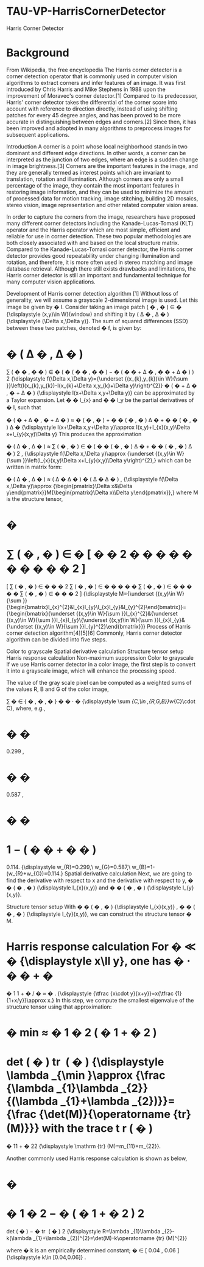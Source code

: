 # TAU-VP-HarrisCornerDetector
Harris Corner Detector

# Background
From Wikipedia, the free encyclopedia
The Harris corner detector is a corner detection operator that is commonly used in computer vision algorithms to extract corners and infer features of an image. It was first introduced by Chris Harris and Mike Stephens in 1988 upon the improvement of Moravec's corner detector.[1] Compared to its predecessor, Harris' corner detector takes the differential of the corner score into account with reference to direction directly, instead of using shifting patches for every 45 degree angles, and has been proved to be more accurate in distinguishing between edges and corners.[2] Since then, it has been improved and adopted in many algorithms to preprocess images for subsequent applications.

Introduction
A corner is a point whose local neighborhood stands in two dominant and different edge directions. In other words, a corner can be interpreted as the junction of two edges, where an edge is a sudden change in image brightness.[3] Corners are the important features in the image, and they are generally termed as interest points which are invariant to translation, rotation and illumination. Although corners are only a small percentage of the image, they contain the most important features in restoring image information, and they can be used to minimize the amount of processed data for motion tracking, image stitching, building 2D mosaics, stereo vision, image representation and other related computer vision areas.

In order to capture the corners from the image, researchers have proposed many different corner detectors including the Kanade-Lucas-Tomasi (KLT) operator and the Harris operator which are most simple, efficient and reliable for use in corner detection. These two popular methodologies are both closely associated with and based on the local structure matrix. Compared to the Kanade-Lucas-Tomasi corner detector, the Harris corner detector provides good repeatability under changing illumination and rotation, and therefore, it is more often used in stereo matching and image database retrieval. Although there still exists drawbacks and limitations, the Harris corner detector is still an important and fundamental technique for many computer vision applications.

Development of Harris corner detection algorithm [1]
Without loss of generality, we will assume a grayscale 2-dimensional image is used. Let this image be given by 
�
I. Consider taking an image patch 
(
�
,
�
)
∈
�
{\displaystyle (x,y)\in W}(window) and shifting it by 
(
Δ
�
,
Δ
�
)
{\displaystyle (\Delta x,\Delta y)}. The sum of squared differences (SSD) between these two patches, denoted 
�
f, is given by:

�
(
Δ
�
,
Δ
�
)
=
∑
(
�
�
,
�
�
)
∈
�
(
�
(
�
�
,
�
�
)
−
�
(
�
�
+
Δ
�
,
�
�
+
Δ
�
)
)
2
{\displaystyle f(\Delta x,\Delta y)={\underset {(x_{k},y_{k})\in W}{\sum }}\left(I(x_{k},y_{k})-I(x_{k}+\Delta x,y_{k}+\Delta y)\right)^{2}}
�
(
�
+
Δ
�
,
�
+
Δ
�
)
{\displaystyle I(x+\Delta x,y+\Delta y)} can be approximated by a Taylor expansion. Let 
�
�
I_{x} and 
�
�
 I_y be the partial derivatives of 
�
 I, such that

�
(
�
+
Δ
�
,
�
+
Δ
�
)
≈
�
(
�
,
�
)
+
�
�
(
�
,
�
)
Δ
�
+
�
�
(
�
,
�
)
Δ
�
{\displaystyle I(x+\Delta x,y+\Delta y)\approx I(x,y)+I_{x}(x,y)\Delta x+I_{y}(x,y)\Delta y}
This produces the approximation

�
(
Δ
�
,
Δ
�
)
≈
∑
(
�
,
�
)
∈
�
(
�
�
(
�
,
�
)
Δ
�
+
�
�
(
�
,
�
)
Δ
�
)
2
,
{\displaystyle f(\Delta x,\Delta y)\approx {\underset {(x,y)\in W}{\sum }}\left(I_{x}(x,y)\Delta x+I_{y}(x,y)\Delta y\right)^{2},}
which can be written in matrix form:

�
(
Δ
�
,
Δ
�
)
≈
(
Δ
�
Δ
�
)
�
(
Δ
�
Δ
�
)
,
{\displaystyle f(\Delta x,\Delta y)\approx {\begin{pmatrix}\Delta x&\Delta y\end{pmatrix}}M{\begin{pmatrix}\Delta x\\\Delta y\end{pmatrix}},}
where M is the structure tensor,

�
=
∑
(
�
,
�
)
∈
�
[
�
�
2
�
�
�
�
�
�
�
�
�
�
2
]
=
[
∑
(
�
,
�
)
∈
�
�
�
2
∑
(
�
,
�
)
∈
�
�
�
�
�
∑
(
�
,
�
)
∈
�
�
�
�
�
∑
(
�
,
�
)
∈
�
�
�
2
]
{\displaystyle M={\underset {(x,y)\in W}{\sum }}{\begin{bmatrix}I_{x}^{2}&I_{x}I_{y}\\I_{x}I_{y}&I_{y}^{2}\end{bmatrix}}={\begin{bmatrix}{\underset {(x,y)\in W}{\sum }}I_{x}^{2}&{\underset {(x,y)\in W}{\sum }}I_{x}I_{y}\\{\underset {(x,y)\in W}{\sum }}I_{x}I_{y}&{\underset {(x,y)\in W}{\sum }}I_{y}^{2}\end{bmatrix}}}
Process of Harris corner detection algorithm[4][5][6]
Commonly, Harris corner detector algorithm can be divided into five steps.

Color to grayscale
Spatial derivative calculation
Structure tensor setup
Harris response calculation
Non-maximum suppression
Color to grayscale
If we use Harris corner detector in a color image, the first step is to convert it into a grayscale image, which will enhance the processing speed.

The value of the gray scale pixel can be computed as a weighted sums of the values R, B and G of the color image,

∑
�
∈
{
�
,
�
,
�
}
�
�
⋅
�
{\displaystyle \sum _{C\,\in \,\{R,G,B\}}w_{C}\cdot C},
where, e.g.,

�
�
=
0.299
,
 
�
�
=
0.587
,
 
�
�
=
1
−
(
�
�
+
�
�
)
=
0.114.
{\displaystyle w_{R}=0.299,\ w_{G}=0.587,\ w_{B}=1-(w_{R}+w_{G})=0.114.}
Spatial derivative calculation
Next, we are going to find the derivative with respect to x and the derivative with respect to y, 
�
�
(
�
,
�
)
{\displaystyle I_{x}(x,y)} and 
�
�
(
�
,
�
)
{\displaystyle I_{y}(x,y)}.

Structure tensor setup
With 
�
�
(
�
,
�
)
{\displaystyle I_{x}(x,y)} , 
�
�
(
�
,
�
)
{\displaystyle I_{y}(x,y)}, we can construct the structure tensor 
�
M.

Harris response calculation
For 
�
≪
�
{\displaystyle x\ll y}, one has 
�
⋅
�
�
+
�
=
�
1
1
+
�
/
�
≈
�
.
{\displaystyle {\tfrac {x\cdot y}{x+y}}=x{\tfrac {1}{1+x/y}}\approx x.} In this step, we compute the smallest eigenvalue of the structure tensor using that approximation:

�
min
≈
�
1
�
2
(
�
1
+
�
2
)
=
det
(
�
)
tr
⁡
(
�
)
{\displaystyle \lambda _{\min }\approx {\frac {\lambda _{1}\lambda _{2}}{(\lambda _{1}+\lambda _{2})}}={\frac {\det(M)}{\operatorname {tr} (M)}}}
with the trace 
t
r
(
�
)
=
�
11
+
�
22
{\displaystyle \mathrm {tr} (M)=m_{11}+m_{22}}.

Another commonly used Harris response calculation is shown as below,

�
=
�
1
�
2
−
�
(
�
1
+
�
2
)
2
=
det
(
�
)
−
�
tr
⁡
(
�
)
2
{\displaystyle R=\lambda _{1}\lambda _{2}-k(\lambda _{1}+\lambda _{2})^{2}=\det(M)-k\operatorname {tr} (M)^{2}}

where 
�
k is an empirically determined constant; 
�
∈
[
0.04
,
0.06
]
{\displaystyle k\in [0.04,0.06]} .
